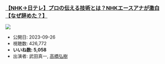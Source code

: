 ### [【NHK→日テレ】プロの伝える技術とは？NHKエースアナが激白【なぜ辞めた？】](https://www.youtube.com/watch?v=7VXr4sNoRKE)
[![](https://img.youtube.com/vi/7VXr4sNoRKE/sddefault.jpg)](https://www.youtube.com/watch?v=7VXr4sNoRKE)
-   公開日: 2023-09-26
-   視聴数: 426,772
-   **いいね数: 5,058**
-   出演者: 武田真一, [高橋弘樹](/rehacq_fan/people/高橋弘樹 "wikilink")
